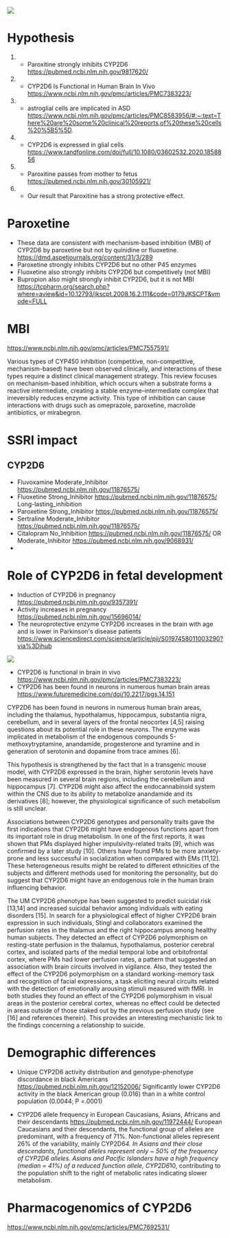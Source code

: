 ![](https://s3.pgkb.org/pathway/PA166121347.png?versionId=zFzLwnA_QjqGwtLTD0V2LjnkEyYFua8Y)


# Hypothesis

1. * Paroxitine strongly inhibits CYP2D6 https://pubmed.ncbi.nlm.nih.gov/9817620/
2. * CYP2D6 Is Functional in Human Brain In Vivo https://www.ncbi.nlm.nih.gov/pmc/articles/PMC7383223/
3. * astroglial cells are implicated in ASD  https://www.ncbi.nlm.nih.gov/pmc/articles/PMC8583956/#:~:text=There%20are%20some%20clinical%20reports,of%20these%20cells%20%5B5%5D.
4. * CYP2D6 is expressed in glial cells https://www.tandfonline.com/doi/full/10.1080/03602532.2020.1858856
5. * Paroxitine passes from mother to fetus https://pubmed.ncbi.nlm.nih.gov/30105921/
6. * Our result that Paroxitine has a strong protective effect.

# Paroxetine

* These data are consistent with mechanism-based inhibition (MBI) of CYP2D6 by paroxetine but not by quinidine or fluoxetine. https://dmd.aspetjournals.org/content/31/3/289
* Paroxetine strongly inhibits CYP2D6 but no other P45 enzymes
* Fluoxetine also strongly inhibits CYP2D6 but competitively (not MBI)
* Bupropion also might strongly inhibit CYP2D6, but it is not MBI https://tcpharm.org/search.php?where=aview&id=10.12793/jkscpt.2008.16.2.111&code=0179JKSCPT&vmode=FULL 

# MBI

https://www.ncbi.nlm.nih.gov/pmc/articles/PMC7557591/

Various types of CYP450 inhibition (competitive, non-competitive, mechanism-based) have been observed clinically, and interactions of these types require a distinct clinical management strategy. This review focuses on mechanism-based inhibition, which occurs when a substrate forms a reactive intermediate, creating a stable enzyme–intermediate complex that irreversibly reduces enzyme activity. This type of inhibition can cause interactions with drugs such as omeprazole, paroxetine, macrolide antibiotics, or mirabegron.


# SSRI impact

## CYP2D6

+ Fluvoxamine Moderate_Inhibitor https://pubmed.ncbi.nlm.nih.gov/11876575/
+ Fluoxetine Strong_Inhibitor https://pubmed.ncbi.nlm.nih.gov/11876575/ Long-lasting_inhibition
+ Paroxetine Strong_Inhibitor https://pubmed.ncbi.nlm.nih.gov/11876575/
+ Sertraline Moderate_Inhibitor https://pubmed.ncbi.nlm.nih.gov/11876575/
+ Citalopram No_Inhibition https://pubmed.ncbi.nlm.nih.gov/11876575/ OR Moderate_Inhibitor https://pubmed.ncbi.nlm.nih.gov/9068931/
+ 

# Role of CYP2D6 in fetal development

+ Induction of CYP2D6 in pregnancy https://pubmed.ncbi.nlm.nih.gov/9357391/
+ Activity increases in pregnancy https://pubmed.ncbi.nlm.nih.gov/15696014/  
+ The neuroprotective enzyme CYP2D6 increases in the brain with age and is lower in Parkinson's disease patients https://www.sciencedirect.com/science/article/pii/S0197458011003290?via%3Dihub  

![](https://ars.els-cdn.com/content/image/1-s2.0-S0197458011003290-gr2.jpg)

+ CYP2D6 is functional in brain in vivo https://www.ncbi.nlm.nih.gov/pmc/articles/PMC7383223/
+ CYP2D6 has been found in neurons in numerous human brain areas https://www.futuremedicine.com/doi/10.2217/pgs.14.151 

CYP2D6 has been found in neurons in numerous human brain areas, including the thalamus, hypothalamus, hippocampus, substantia nigra, cerebellum, and in several layers of the frontal neocortex [4,5] raising questions about its potential role in these neurons. The enzyme was implicated in metabolism of the endogenous compounds 5-methoxytryptamine, anandamide, progesterone and tyramine and in generation of serotonin and dopamine from trace amines [6].

This hypothesis is strengthened by the fact that in a transgenic mouse model, with CYP2D6 expressed in the brain, higher serotonin levels have been measured in several brain regions, including the cerebellum and hippocampus [7]. CYP2D6 might also affect the endocannabinoid system within the CNS due to its ability to metabolize anandamide and its derivatives [8]; however, the physiological significance of such metabolism is still unclear.

Associations between CYP2D6 genotypes and personality traits gave the first indications that CYP2D6 might have endogenous functions apart from its important role in drug metabolism. In one of the first reports, it was shown that PMs displayed higher impulsivity-related traits [9], which was confirmed by a later study [10]. Others have found PMs to be more anxiety-prone and less successful in socialization when compared with EMs [11,12]. These heterogeneous results might be related to different ethnicities of the subjects and different methods used for monitoring the personality, but do suggest that CYP2D6 might have an endogenous role in the human brain influencing behavior.

The UM CYP2D6 phenotype has been suggested to predict suicidal risk [13,14] and increased suicidal behavior among individuals with eating disorders [15]. In search for a physiological effect of higher CYP2D6 brain expression in such individuals, Stingl and collaborators examined the perfusion rates in the thalamus and the right hippocampus among healthy human subjects. They detected an effect of CYP2D6 polymorphism on resting-state perfusion in the thalamus, hypothalamus, posterior cerebral cortex, and isolated parts of the medial temporal lobe and orbitofrontal cortex, where PMs had lower perfusion rates, a pattern that suggested an association with brain circuits involved in vigilance. Also, they tested the effect of the CYP2D6 polymorphism on a standard working-memory task and recognition of facial expressions, a task eliciting neural circuits related with the detection of emotionally arousing stimuli measured with fMRI. In both studies they found an effect of the CYP2D6 polymorphism in visual areas in the posterior cerebral cortex, whereas no effect could be detected in areas outside of those staked out by the previous perfusion study (see [16] and references therein). This provides an interesting mechanistic link to the findings concerning a relationship to suicide.

# Demographic differences

+ Unique CYP2D6 activity distribution and genotype-phenotype discordance in black Americans
https://pubmed.ncbi.nlm.nih.gov/12152006/ Significantly lower CYP2D6 activity in the black American group (0.016) than in a white control population (0.0044; P =.0001) 

+ CYP2D6 allele frequency in European Caucasians, Asians, Africans and their descendants https://pubmed.ncbi.nlm.nih.gov/11972444/
European Caucasians and their descendants, the functional group of alleles are predominant, with a frequency of 71%. Non-functional alleles represent 26% of the variability, mainly CYP2D6*4. In Asians and their close descendants, functional alleles represent only ~ 50% of the frequency of CYP2D6 alleles. Asians and Pacific Islanders have a high frequency (median = 41%) of a reduced function allele, CYP2D6*10, contributing to the population shift to the right of metabolic rates indicating slower metabolism.


# Pharmacogenomics of CYP2D6

https://www.ncbi.nlm.nih.gov/pmc/articles/PMC7692531/